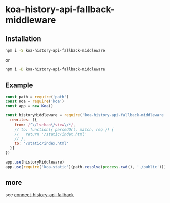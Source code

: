 # koa-history-api-fallback-middleware

## Installation
```bash
npm i -S koa-history-api-fallback-middleware
```
or
```bash
npm i -D koa-history-api-fallback-middleware
```

## Example
```js
const path = require('path')
const Koa = require('koa')
const app = new Koa()

const historyMiddleware = require('koa-history-api-fallback-middleware')({
  rewrites: [{
    from: /^\/lvchao\/view\/*/,
    // to: function({ parsedUrl, match, req }) {
    //   return '/static/index.html'
    // },
    to: '/static/index.html'
  }]
})

app.use(historyMiddleware)
app.use(require('koa-static')(path.resolve(process.cwd(), './public')))
```

## more
see [connect-history-api-fallback](https://www.npmjs.com/package/connect-history-api-fallback)